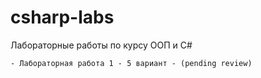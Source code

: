 # csharp-labs
 Лабораторные работы по курсу ООП и C#
 
	- Лабораторная работа 1 - 5 вариант - (pending review)
